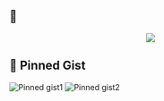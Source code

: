 ## 🎵 
<div align="center">
  <a href="https://spotify-github-profile.vercel.app/api/view?uid=fsyon7r32cwk5vjh8ad3zxvk0&redirect=true">
    <img src="https://spotify-github-profile.vercel.app/api/view?uid=fsyon7r32cwk5vjh8ad3zxvk0&cover_image=true&theme=default&show_offline=true&background_color=121212&interchange=true&bar_color=53b14f&bar_color_cover=true">
  </a>
</div>

## 📌 Pinned Gist
![Pinned gist1](https://gists-readme.yizack.com/api/pin?user=verssae&id=31aa44bd754280262f8894828e3b3ac0&owner=true)
![Pinned gist2](https://gists-readme.yizack.com/api/pin?user=verssae&id=0ed510986e87a8360965daaef3608861&owner=true)
